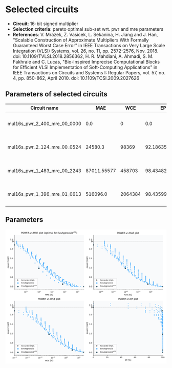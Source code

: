 
Selected circuits
===================
 - **Circuit**: 16-bit signed multiplier
 - **Selection criteria**: pareto optimal sub-set wrt. pwr and mre parameters
 - **References**: V. Mrazek, Z. Vasicek, L. Sekanina, H. Jiang and J. Han, "Scalable Construction of Approximate Multipliers With Formally Guaranteed Worst Case Error" in IEEE Transactions on Very Large Scale Integration (VLSI) Systems, vol. 26, no. 11, pp. 2572-2576, Nov. 2018. doi: 10.1109/TVLSI.2018.2856362, H. R. Mahdiani, A. Ahmadi, S. M. Fakhraie and C. Lucas, "Bio-Inspired Imprecise Computational Blocks for Efficient VLSI Implementation of Soft-Computing Applications" in IEEE Transactions on Circuits and Systems I: Regular Papers, vol. 57, no. 4, pp. 850-862, April 2010. doi: 10.1109/TCSI.2009.2027626


Parameters of selected circuits
----------------------------

| Circuit name | MAE | WCE | EP | MRE | Download |
| --- |  --- | --- | --- | --- | --- | 
| mul16s_pwr_2_400_mre_00_0000 | 0.0 | 0 | 0.0 | 0.0 |  [Verilog generic](mul16s_pwr_2_400_mre_00_0000_gen.v) [Verilog PDK45](mul16s_pwr_2_400_mre_00_0000_pdk45.v)  [C](mul16s_pwr_2_400_mre_00_0000.c) |
| mul16s_pwr_2_124_mre_00_0524 | 24580.3 | 98369 | 92.1863555908 | 0.0524365337 |  [Verilog generic](mul16s_pwr_2_124_mre_00_0524_gen.v) [Verilog PDK45](mul16s_pwr_2_124_mre_00_0524_pdk45.v)  [C](mul16s_pwr_2_124_mre_00_0524.c) |
| mul16s_pwr_1_483_mre_00_2243 | 87011.55577 | 458703 | 98.4348297119 | 0.2243367325 |  [Verilog generic](mul16s_pwr_1_483_mre_00_2243_gen.v) [Verilog PDK45](mul16s_pwr_1_483_mre_00_2243_pdk45.v)  [C](mul16s_pwr_1_483_mre_00_2243.c) |
| mul16s_pwr_1_396_mre_01_0613 | 516096.0 | 2064384 | 98.435997963 | 1.061337539 |  [Verilog generic](mul16s_pwr_1_396_mre_01_0613_gen.v) [Verilog PDK45](mul16s_pwr_1_396_mre_01_0613_pdk45.v)  [C](mul16s_pwr_1_396_mre_01_0613.c) |
    
Parameters
--------------
![Parameters figure](fig.png)
             